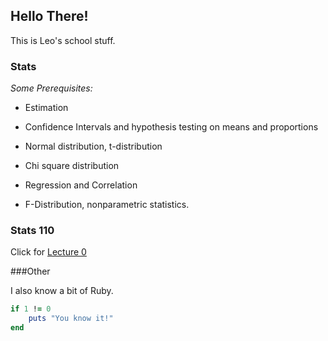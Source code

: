 ## Hello There!

This is Leo's school stuff.

### Stats

*Some Prerequisites:*

- Estimation

- Confidence Intervals and hypothesis testing on means and proportions

- Normal distribution, t-distribution

- Chi square distribution

- Regression and Correlation

- F-Distribution, nonparametric statistics.

### Stats 110

Click for [Lecture 0](110/lec0.md)

###Other

I also know a bit of Ruby.

```ruby
if 1 != 0
	puts "You know it!"
end
```
